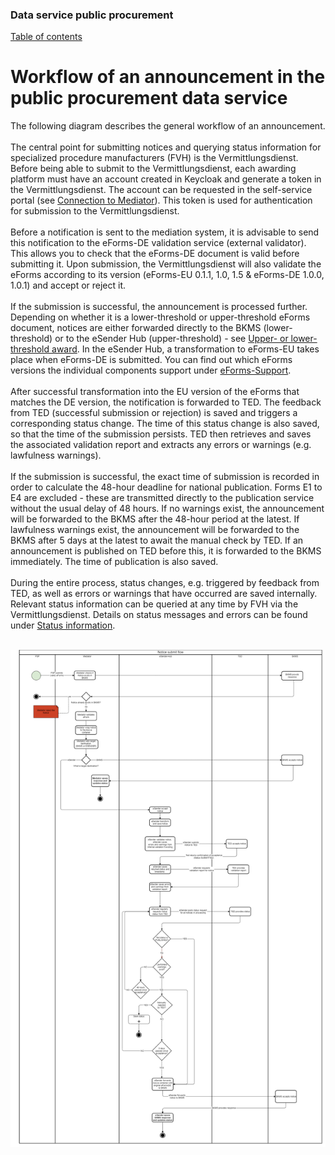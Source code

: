 ### Data service public procurement
[Table of contents](/documentation/documentation.md)
<br>

# Workflow of an announcement in the public procurement data service

The following diagram describes the general workflow of an announcement.
<br><br>
The central point for submitting notices and querying status information for specialized procedure manufacturers (FVH) is the Vermittlungsdienst. Before being able to submit to the Vermittlungsdienst, each awarding platform must have an account created in Keycloak and generate a token in the Vermittlungsdienst. The account can be requested in the self-service portal (see [Connection to Mediator](/documentation/Connection_to_mediator.md)). This token is used for authentication for submission to the Vermittlungsdienst.
<br><br>
Before a notification is sent to the mediation system, it is advisable to send this notification to the eForms-DE validation service (external validator). This allows you to check that the eForms-DE document is valid before submitting it. Upon submission, the Vermittlungsdienst will also validate the eForms according to its version (eForms-EU 0.1.1, 1.0, 1.5 & eForms-DE 1.0.0, 1.0.1) and accept or reject it.
<br><br>
If the submission is successful, the announcement is processed further. Depending on whether it is a lower-threshold or upper-threshold eForms document, notices are either forwarded directly to the BKMS (lower-threshold) or to the eSender Hub (upper-threshold) - see [Upper- or lower-threshold award](/documentation/Upper-or_lower-threshold-award.md). In the eSender Hub, a transformation to eForms-EU takes place when eForms-DE is submitted. You can find out which eForms versions the individual components support under [eForms-Support](/documentation/eForms_support.md).
<br><br>
After successful transformation into the EU version of the eForms that matches the DE version, the notification is forwarded to TED. The feedback from TED (successful submission or rejection) is saved and triggers a corresponding status change. The time of this status change is also saved, so that the time of the submission persists. TED then retrieves and saves the associated validation report and extracts any errors or warnings (e.g. lawfulness warnings).
<br><br>
If the submission is successful, the exact time of submission is recorded in order to calculate the 48-hour deadline for national publication. Forms E1 to E4 are excluded - these are transmitted directly to the publication service without the usual delay of 48 hours. If no warnings exist, the announcement will be forwarded to the BKMS after the 48-hour period at the latest. If lawfulness warnings exist, the announcement will be forwarded to the BKMS after 5 days at the latest to await the manual check by TED. If an announcement is published on TED before this, it is forwarded to the BKMS immediately. The time of publication is also saved.
<br><br>
During the entire process, status changes, e.g. triggered by feedback from TED, as well as errors or warnings that have occurred are saved internally. Relevant status information can be queried at any time by FVH via the Vermittlungsdienst. Details on status messages and errors can be found under [Status information](documentation\Status_information.md).
<br><br>

![Workflow diagram](/documentation/images/workflow_2.png)



